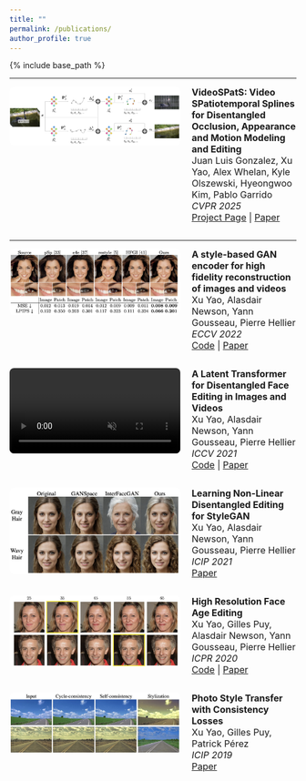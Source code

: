```yaml
---
title: ""
permalink: /publications/
author_profile: true
---
```


{% include base_path %}

<style>
  .publication {
    display: flex;
    flex-wrap: nowrap;
    margin-bottom: 30px;
    align-items: flex-start;
    gap: 20px;
  }

  .pub-media {
    width: 300px;
    flex-shrink: 0;
    border-radius: 8px;
  }

  .pub-media img,
  .pub-media video {
    width: 100%;
    height: auto;
    display: block;
    border-radius: 8px;
  }

  .pub-text {
    flex: 1;
    font-size: 1rem;
  }

  @media (max-width: 768px) {
    .publication {
      flex-direction: column;
    }

    .pub-media {
      width: 100%;
    }

    .pub-text {
      font-size: 0.95rem;
    }
  }

  @media (max-width: 480px) {
    .pub-text {
      font-size: 0.9rem;
    }
  }
</style>

---

<div class="publication">
  <div class="pub-media">
    <a href="https://arxiv.org/pdf/2504.07146" target="_blank">
      <img src="/images/publications/videospats.png" alt="VideoSPatS">
    </a>
  </div>
  <div class="pub-text">
    <strong>VideoSPatS: Video SPatiotemporal Splines for Disentangled Occlusion, Appearance and Motion Modeling and Editing</strong><br>
    Juan Luis Gonzalez, Xu Yao, Alex Whelan, Kyle Olszewski, Hyeongwoo Kim, Pablo Garrido<br>
    <em>CVPR 2025</em><br>
    <a href="https://juanluisg-flwls.github.io/videospats-website/">Project Page</a> |
    <a href="https://arxiv.org/pdf/2504.07146">Paper</a>
  </div>
</div>

---
<div class="publication">
  <div class="pub-media">
    <a href="https://www.ecva.net/papers/eccv_2022/papers_ECCV/papers/136750579.pdf" target="_blank">
      <img src="/images/publications/stylegan_encoder_thumb.jpg" alt="StyleGAN Encoder">
    </a>
  </div>
  <div class="pub-text">
    <strong>A style-based GAN encoder for high fidelity reconstruction of images and videos</strong><br>
    Xu Yao, Alasdair Newson, Yann Gousseau, Pierre Hellier<br>
    <em>ECCV 2022</em><br>
    <a href="https://github.com/InterDigitalInc/FeatureStyleEncoder">Code</a> |
    <a href="https://www.ecva.net/papers/eccv_2022/papers_ECCV/papers/136750579.pdf">Paper</a>
  </div>
</div>

<div class="publication">
  <div class="pub-media">
    <a href="https://xu-yao.github.io/videos/latent_transformer_thumb.mp4" target="_blank">
      <video autoplay muted loop playsinline>
        <source src="https://xu-yao.github.io/videos/latent_transformer_thumb.mp4" type="video/mp4">
        Your browser does not support the video tag.
      </video>
    </a>
  </div>
  <div class="pub-text">
    <strong>A Latent Transformer for Disentangled Face Editing in Images and Videos</strong><br>
    Xu Yao, Alasdair Newson, Yann Gousseau, Pierre Hellier<br>
    <em>ICCV 2021</em><br>
    <a href="https://github.com/InterDigitalInc/Latent-Transformer">Code</a> |
    <a href="https://openaccess.thecvf.com/content/ICCV2021/papers/Yao_A_Latent_Transformer_for_Disentangled_Face_Editing_in_Images_and_ICCV_2021_paper.pdf">Paper</a>
  </div>
</div>

<div class="publication">
  <div class="pub-media">
    <a href="https://xu-yao.github.io/files/2021ICIP_Disentanglement_final_version.pdf" target="_blank">
      <img src="/images/publications/nonlinear_editing_thumb.jpg" alt="Non-linear Editing">
    </a>
  </div>
  <div class="pub-text">
    <strong>Learning Non-Linear Disentangled Editing for StyleGAN</strong><br>
    Xu Yao, Alasdair Newson, Yann Gousseau, Pierre Hellier<br>
    <em>ICIP 2021</em><br>
    <a href="https://xu-yao.github.io/files/2021ICIP_Disentanglement_final_version.pdf">Paper</a>
  </div>
</div>

<div class="publication">
  <div class="pub-media">
    <a href="https://arxiv.org/pdf/2005.04410.pdf" target="_blank">
      <img src="/images/publications/face_age_thumb.jpg" alt="Face Age Editing">
    </a>
  </div>
  <div class="pub-text">
    <strong>High Resolution Face Age Editing</strong><br>
    Xu Yao, Gilles Puy, Alasdair Newson, Yann Gousseau, Pierre Hellier<br>
    <em>ICPR 2020</em><br>
    <a href="https://github.com/InterDigitalInc/HRFAE">Code</a> |
    <a href="https://arxiv.org/pdf/2005.04410.pdf">Paper</a>
  </div>
</div>

<div class="publication">
  <div class="pub-media">
    <a href="https://arxiv.org/pdf/2005.04408.pdf" target="_blank">
      <img src="/images/publications/style_transfer_thumb.jpg" alt="Photo Style Transfer">
    </a>
  </div>
  <div class="pub-text">
    <strong>Photo Style Transfer with Consistency Losses</strong><br>
    Xu Yao, Gilles Puy, Patrick Pérez<br>
    <em>ICIP 2019</em><br>
    <a href="https://arxiv.org/pdf/2005.04408.pdf">Paper</a>
  </div>
</div>


<!-- [A style-based gan encoder for high fidelity reconstruction of images and videos](https://www.ecva.net/papers/eccv_2022/papers_ECCV/papers/136750579.pdf)  
Xu Yao, Alasdair Newson, Yann Gousseau, Pierre Hellier \
*ECCV 2022* [[code](https://github.com/InterDigitalInc/FeatureStyleEncoder)]

[A Latent Transformer for Disentangled Face Editing in Images and Videos](https://openaccess.thecvf.com/content/ICCV2021/papers/Yao_A_Latent_Transformer_for_Disentangled_Face_Editing_in_Images_and_ICCV_2021_paper.pdf)  
Xu Yao, Alasdair Newson, Yann Gousseau, Pierre Hellier \
*ICCV 2021* [[code](https://github.com/InterDigitalInc/Latent-Transformer)]

[Learning Non-Linear Disentangled Editing for StyleGAN](https://xu-yao.github.io/files/2021ICIP_Disentanglement_final_version.pdf)  
Xu Yao, Alasdair Newson, Yann Gousseau, Pierre Hellier \
*ICIP 2021*

[High Resolution Face Age Editing](https://arxiv.org/pdf/2005.04410.pdf)  
Xu Yao, Gilles Puy, Alasdair Newson, Yann Gousseau, Pierre Hellier \
*ICPR 2020* [[code](https://github.com/InterDigitalInc/HRFAE)]

[Photo Style Transfer with Consistency Losses](https://arxiv.org/pdf/2005.04408.pdf)  
Xu Yao, Gilles Puy, Patrick Pérez \
*ICIP 2019*  -->